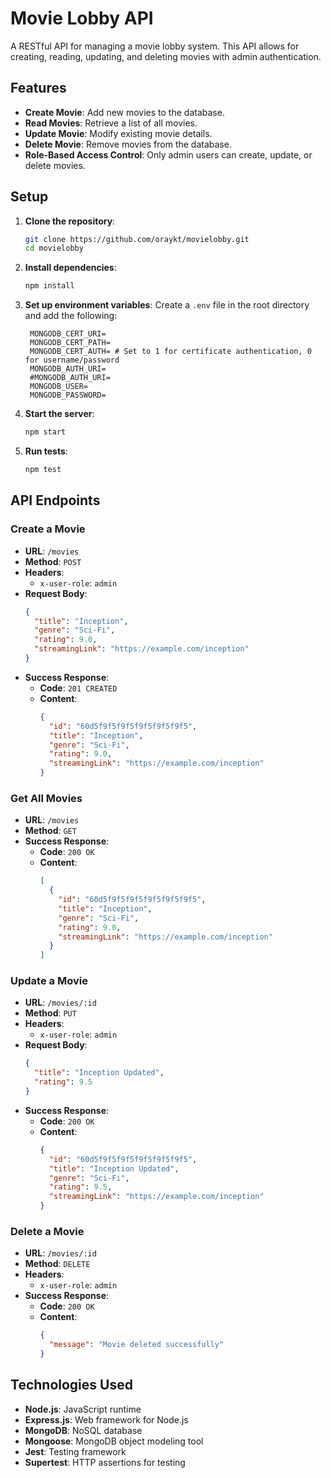 # Movie Lobby API

A RESTful API for managing a movie lobby system. This API allows for creating, reading, updating, and deleting movies with admin authentication.

## Features

- **Create Movie**: Add new movies to the database.
- **Read Movies**: Retrieve a list of all movies.
- **Update Movie**: Modify existing movie details.
- **Delete Movie**: Remove movies from the database.
- **Role-Based Access Control**: Only admin users can create, update, or delete movies.

## Setup

1. **Clone the repository**:
   ```bash
   git clone https://github.com/oraykt/movielobby.git
   cd movielobby
   ```

2. **Install dependencies**:
   ```bash
   npm install
   ```

3. **Set up environment variables**:
   Create a `.env` file in the root directory and add the following:
   ```
    MONGODB_CERT_URI=
    MONGODB_CERT_PATH=
    MONGODB_CERT_AUTH= # Set to 1 for certificate authentication, 0 for username/password
    MONGODB_AUTH_URI=
    #MONGODB_AUTH_URI=
    MONGODB_USER=
    MONGODB_PASSWORD=
   ```

4. **Start the server**:
   ```bash
   npm start
   ```

5. **Run tests**:
   ```bash
   npm test
   ```

## API Endpoints

### Create a Movie

- **URL**: `/movies`
- **Method**: `POST`
- **Headers**: 
  - `x-user-role`: `admin`
- **Request Body**:
  ```json
  {
    "title": "Inception",
    "genre": "Sci-Fi",
    "rating": 9.0,
    "streamingLink": "https://example.com/inception"
  }
  ```
- **Success Response**:
  - **Code**: `201 CREATED`
  - **Content**: 
    ```json
    {
      "id": "60d5f9f5f9f5f9f5f9f5f9f5",
      "title": "Inception",
      "genre": "Sci-Fi",
      "rating": 9.0,
      "streamingLink": "https://example.com/inception"
    }
    ```

### Get All Movies

- **URL**: `/movies`
- **Method**: `GET`
- **Success Response**:
  - **Code**: `200 OK`
  - **Content**: 
    ```json
    [
      {
        "id": "60d5f9f5f9f5f9f5f9f5f9f5",
        "title": "Inception",
        "genre": "Sci-Fi",
        "rating": 9.0,
        "streamingLink": "https://example.com/inception"
      }
    ]
    ```

### Update a Movie

- **URL**: `/movies/:id`
- **Method**: `PUT`
- **Headers**: 
  - `x-user-role`: `admin`
- **Request Body**:
  ```json
  {
    "title": "Inception Updated",
    "rating": 9.5
  }
  ```
- **Success Response**:
  - **Code**: `200 OK`
  - **Content**: 
    ```json
    {
      "id": "60d5f9f5f9f5f9f5f9f5f9f5",
      "title": "Inception Updated",
      "genre": "Sci-Fi",
      "rating": 9.5,
      "streamingLink": "https://example.com/inception"
    }
    ```

### Delete a Movie

- **URL**: `/movies/:id`
- **Method**: `DELETE`
- **Headers**: 
  - `x-user-role`: `admin`
- **Success Response**:
  - **Code**: `200 OK`
  - **Content**: 
    ```json
    {
      "message": "Movie deleted successfully"
    }
    ```

## Technologies Used

- **Node.js**: JavaScript runtime
- **Express.js**: Web framework for Node.js
- **MongoDB**: NoSQL database
- **Mongoose**: MongoDB object modeling tool
- **Jest**: Testing framework
- **Supertest**: HTTP assertions for testing
